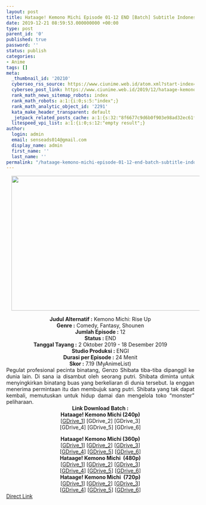 ```yaml
---
layout: post
title: Hataage! Kemono Michi Episode 01-12 END [Batch] Subtitle Indonesia
date: 2019-12-21 08:59:53.000000000 +00:00
type: post
parent_id: '0'
published: true
password: ''
status: publish
categories:
- Anime
tags: []
meta:
  _thumbnail_id: '20210'
  cyberseo_rss_source: https://www.ciunime.web.id/atom.xml?start-index=1351&max-results=150
  cyberseo_post_link: https://www.ciunime.web.id/2019/12/hataage-kemono-michi-episode-01-12-end.html
  rank_math_news_sitemap_robots: index
  rank_math_robots: a:1:{i:0;s:5:"index";}
  rank_math_analytic_object_id: '2291'
  kata_make_header_transparent: default
  _jetpack_related_posts_cache: a:1:{s:32:"8f6677c9d6b0f903e98ad32ec61f8deb";a:2:{s:7:"expires";i:1663188955;s:7:"payload";a:0:{}}}
  litespeed_vpi_list: a:1:{i:0;s:12:"empty result";}
author:
  login: admin
  email: senseads014@gmail.com
  display_name: admin
  first_name: ''
  last_name: ''
permalink: "/hataage-kemono-michi-episode-01-12-end-batch-subtitle-indonesia/"
---
```

<div class="separator" style="clear: both; text-align: center;"><a href="https://1.bp.blogspot.com/-w0vMzjspDKw/XZT3sk7CKgI/AAAAAAAAdbE/TEGHD_V8X8MEAY93036mlWp_2-SgpKOcwCLcBGAsYHQ/s1600/Hataage%2521%2BKemono%2BMichi.jpg" imageanchor="1" style="margin-left: 1em; margin-right: 1em;"><img border="0" data-original-height="720" data-original-width="1280" height="360" src="{{ site.baseurl }}/assets/2019/12/Hataage%2521%2BKemono%2BMichi.jpg" width="640" /></a></div>
<p>
<div style="text-align: center;"><b>Judul</b><b><b>&nbsp;Alternatif</b>&nbsp;:</b>&nbsp;Kemono Michi: Rise Up</div>
<div style="text-align: center;"><b>Genre :</b>&nbsp;Comedy, Fantasy, Shounen</div>
<div style="text-align: center;"><b>Jumlah Episode :</b>&nbsp;12<br /><b>Status :&nbsp;</b>END<br /><b>Tanggal Tayang :</b>&nbsp;2 Oktober 2019 - 18 Desember 2019<br /><b>Studio Produksi :</b>&nbsp;ENGI<br /><b>Durasi per Episode :</b>&nbsp;24 Menit</div>
<div style="text-align: center;"><b>Skor :</b>&nbsp;7.19 (MyAnimeList)</div>
<div style="text-align: center;"></div>
<div style="text-align: justify;">Pegulat profesional pecinta binatang, Genzo Shibata tiba-tiba dipanggil ke dunia lain. Di sana ia disambut oleh seorang putri. Shibata diminta untuk menyingkirkan binatang buas yang berkeliaran di dunia tersebut. Ia enggan menerima permintaan itu dan membujuk sang putri. Shibata yang tak dapat kembali, memutuskan untuk hidup damai dan mengelola toko “monster” peliharaan.</div>
<div style="text-align: justify;"></div>
<div style="text-align: justify;"></div>
<div style="text-align: center;">
<div style="text-align: center;"><b>Link Download Batch :</b></div>
<div style="text-align: center;">
<div style="text-align: center;"><b>Hataage! Kemono Michi&nbsp;(240p)</b></div>
<div style="text-align: center;">[<a href="https://drive.google.com/uc?export=download&amp;id=15e6w1x6wtwMiog7JcGjbAQhN_ydleIhU" target="_blank" rel="noopener">GDrive_1</a>] [GDrive_2] [GDrive_3]<br />[GDrive_4] [GDrive_5] [GDrive_6]</p>
</div>
</div>
<div style="text-align: center;"><b>Hataage! Kemono Michi&nbsp;(360p)</b></div>
<div style="text-align: center;">[<a href="https://drive.google.com/uc?export=download&amp;id=1Rz-6AyRyVS2PhUj-HSvngjl3S7G_IECH" target="_blank" rel="noopener">GDrive_1</a>] [<a href="https://drive.google.com/uc?id=1nK2xfegpPRhQzTUAVKHnaK5QbzIgI30S" target="_blank" rel="noopener">GDrive_2</a>] [<a href="https://drive.google.com/uc?id=1gbX4s34EDqrljbmAdtPT7UldgGqrp-t9" target="_blank" rel="noopener">GDrive_3</a>]<br />[<a href="https://drive.google.com/uc?id=1am93M5Kp3ZpGFssVmrJ8r9_xn1O6TAge" target="_blank" rel="noopener">GDrive_4</a>] [<a href="https://drive.google.com/uc?id=1UncRf4mYqBSn0Eg1WSZvd_ui2NgcAAd7" target="_blank" rel="noopener">GDrive_5</a>] [<a href="https://drive.google.com/uc?id=1Dr0WWXdBp4fAfye6trCSb3pJg-yA4cmT" target="_blank" rel="noopener">GDrive_6</a>]</div>
<div style="text-align: center;"></div>
<div style="text-align: center;"><b>Hataage! Kemono Michi&nbsp;&nbsp;(480p)</b><br />[<a href="https://drive.google.com/uc?export=download&amp;id=1i66ICXCtZNOHfni3X2phGcHB3ANTrIm5" target="_blank" rel="noopener">GDrive_1</a>] [<a href="https://drive.google.com/uc?id=1ykonjyfwEfnmssFHXVS313xFNVc0JZ9d" target="_blank" rel="noopener">GDrive_2</a>] [<a href="https://drive.google.com/uc?id=1Iv9V5OZ66_H2kMWsK7pdiYwqTiAhJ_Qc" target="_blank" rel="noopener">GDrive_3</a>]<br />[<a href="https://drive.google.com/uc?id=1QsvmeI4RwxVKVjcM1_7j62ku3HV0tslJ" target="_blank" rel="noopener">GDrive_4</a>] [<a href="https://drive.google.com/uc?id=19yjMC3RjdGYWEFY58u56D2OMZUUcG2Pj" target="_blank" rel="noopener">GDrive_5</a>] [<a href="https://drive.google.com/uc?id=14bcvrMyTf8aAzFHQFF4K07TNwlGzDNs9" target="_blank" rel="noopener">GDrive_6</a>]</div>
<div style="text-align: center;"><b>Hataage! Kemono Michi&nbsp;&nbsp;(720p)</b><br />[<a href="https://drive.google.com/uc?export=download&amp;id=1BvJr9vSoVELZdUgCsNkQacO46e-O0p_9" target="_blank" rel="noopener">GDrive_1</a>] [<a href="https://drive.google.com/uc?id=1isJ9TYBnFPr7zFZF3VVbj-9jla9zBM0r" target="_blank" rel="noopener">GDrive_2</a>] [<a href="https://drive.google.com/uc?id=1j5YaproIiBv7rS_9E_YQpTXb1uVsLFlW" target="_blank" rel="noopener">GDrive_3</a>]<br />[<a href="https://drive.google.com/uc?id=1z3Ewx_FMzbbYQE6FeKDn2l7ptQM54SZK" target="_blank" rel="noopener">GDrive_4</a>] [<a href="https://drive.google.com/uc?id=143B8bajI4Qsuy4JI0KOgXG62HGKpmMw3" target="_blank" rel="noopener">GDrive_5</a>] [<a href="https://drive.google.com/uc?id=1Ltj9_eKOjDzSzFEb1Jiz8WRe1CzIaN4q" target="_blank" rel="noopener">GDrive_6</a>]</div>
</div>
<link rel="stylesheet" href="https://cdnjs.cloudflare.com/ajax/libs/font-awesome/4.7.0/css/font-awesome.min.css" />
<div class="divbtn"> <a href="https://handymansurrender.com/fihup8buzv?key=94550f7ce39444073321dde3b8782f97" class="btn"><i class="fa fa-download"></i> Direct Link</a> </div>
